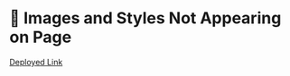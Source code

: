 # 🐛 Images and Styles Not Appearing on Page

  [Deployed Link](https://chemacenturion.github.io/v.classTwo/)
